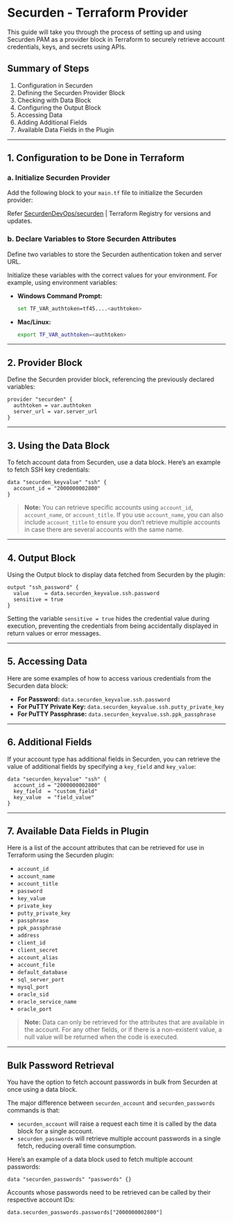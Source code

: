# Securden - Terraform Provider

This guide will take you through the process of setting up and using Securden PAM as a provider block in Terraform to securely retrieve account credentials, keys, and secrets using APIs.

## Summary of Steps

1. Configuration in Securden  
2. Defining the Securden Provider Block  
3. Checking with Data Block  
4. Configuring the Output Block  
5. Accessing Data  
6. Adding Additional Fields  
7. Available Data Fields in the Plugin  

---

## 1. Configuration to be Done in Terraform

### a. Initialize Securden Provider
Add the following block to your `main.tf` file to initialize the Securden provider:

Refer [SecurdenDevOps/securden](https://registry.terraform.io/providers/SecurdenDevOps/securden/latest) | Terraform Registry for versions and updates.

### b. Declare Variables to Store Securden Attributes
Define two variables to store the Securden authentication token and server URL.

Initialize these variables with the correct values for your environment. For example, using environment variables:

- **Windows Command Prompt:**  
  ```sh
  set TF_VAR_authtoken=tf45....<authtoken>
  ```

- **Mac/Linux:**  
  ```sh
  export TF_VAR_authtoken=<authtoken>
  ```

---

## 2. Provider Block
Define the Securden provider block, referencing the previously declared variables:

```hcl
provider "securden" {
  authtoken = var.authtoken
  server_url = var.server_url
}
```

---

## 3. Using the Data Block
To fetch account data from Securden, use a data block. Here’s an example to fetch SSH key credentials:

```hcl
data "securden_keyvalue" "ssh" {
  account_id = "2000000002800"
}
```

> **Note:** You can retrieve specific accounts using `account_id`, `account_name`, or `account_title`. If you use `account_name`, you can also include `account_title` to ensure you don’t retrieve multiple accounts in case there are several accounts with the same name.

---

## 4. Output Block
Using the Output block to display data fetched from Securden by the plugin:

```hcl
output "ssh_password" {
  value     = data.securden_keyvalue.ssh.password
  sensitive = true
}
```

Setting the variable `sensitive = true` hides the credential value during execution, preventing the credentials from being accidentally displayed in return values or error messages.

---

## 5. Accessing Data
Here are some examples of how to access various credentials from the Securden data block:

- **For Password:** `data.securden_keyvalue.ssh.password`  
- **For PuTTY Private Key:** `data.securden_keyvalue.ssh.putty_private_key`  
- **For PuTTY Passphrase:** `data.securden_keyvalue.ssh.ppk_passphrase`  

---

## 6. Additional Fields
If your account type has additional fields in Securden, you can retrieve the value of additional fields by specifying a `key_field` and `key_value`:

```hcl
data "securden_keyvalue" "ssh" {
  account_id = "2000000002800"
  key_field  = "custom_field"
  key_value  = "field_value"
}
```

---

## 7. Available Data Fields in Plugin
Here is a list of the account attributes that can be retrieved for use in Terraform using the Securden plugin:

- `account_id`
- `account_name`
- `account_title`
- `password`
- `key_value`
- `private_key`
- `putty_private_key`
- `passphrase`
- `ppk_passphrase`
- `address`
- `client_id`
- `client_secret`
- `account_alias`
- `account_file`
- `default_database`
- `sql_server_port`
- `mysql_port`
- `oracle_sid`
- `oracle_service_name`
- `oracle_port`

> **Note:** Data can only be retrieved for the attributes that are available in the account. For any other fields, or if there is a non-existent value, a null value will be returned when the code is executed.

---

## Bulk Password Retrieval
You have the option to fetch account passwords in bulk from Securden at once using a data block.

The major difference between `securden_account` and `securden_passwords` commands is that:
- `securden_account` will raise a request each time it is called by the data block for a single account.
- `securden_passwords` will retrieve multiple account passwords in a single fetch, reducing overall time consumption.

Here’s an example of a data block used to fetch multiple account passwords:

```hcl
data "securden_passwords" "passwords" {}
```

Accounts whose passwords need to be retrieved can be called by their respective account IDs:

```hcl
data.securden_passwords.passwords["2000000002800"]
```

